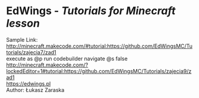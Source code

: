 # EdWings - **_Tutorials for Minecraft lesson_** 
Sample Link: <br>
http://minecraft.makecode.com/#tutorial:https://github.com/EdWingsMC/Tutorials/zajecia7/zad1<br>
execute as @p run codebuilder navigate @s false
http://minecraft.makecode.com/?lockedEditor=1#tutorial:https://github.com/EdWingsMC/Tutorials/zajecia9/zad1 <br>
https://edwings.pl<br>
Author: Łukasz Zaraska
